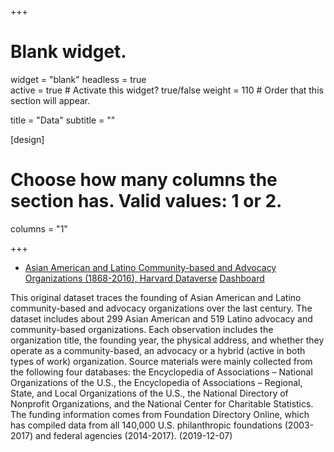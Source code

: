 +++
# Blank widget.
widget = "blank"
headless = true  
active = true  # Activate this widget? true/false
weight = 110  # Order that this section will appear.

title = "Data"
subtitle = ""

[design]
  # Choose how many columns the section has. Valid values: 1 or 2.
  columns = "1"

+++

- [Asian American and Latino Community-based and Advocacy Organizations (1868-2016), Harvard Dataverse](https://dataverse.harvard.edu/dataset.xhtml?persistentId=doi%3A10.7910%2FDVN%2FFLUPBJ) [Dashboard](https://rpubs.com/jaeyeonkim/581083)

This original dataset traces the founding of Asian American and Latino community-based and advocacy organizations over the last century. The dataset includes about 299 Asian American and 519 Latino advocacy and community-based organizations. Each observation includes the organization title, the founding year, the physical address, and whether they operate as a community-based, an advocacy or a hybrid (active in both types of work) organization. Source materials were mainly collected from the following four databases: the Encyclopedia of Associations – National Organizations of the U.S., the Encyclopedia of Associations – Regional, State, and Local Organizations of the U.S., the National Directory of Nonprofit Organizations, and the National Center for Charitable Statistics. The funding information comes from Foundation Directory Online, which has compiled data from all 140,000 U.S. philanthropic foundations (2003-2017) and federal agencies (2014-2017). (2019-12-07)
